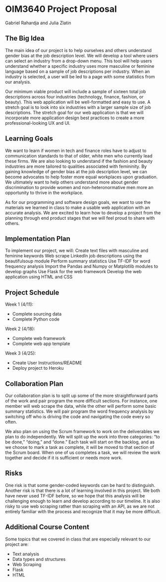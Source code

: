 # OIM3640 Project Proposal
Gabriel Rahardja and Julia Zlatin

## The Big Idea
The main idea of our project is to help ourselves and others understand gender bias at the job description level. We will develop a tool where users can select an industry from a drop-down menu. This tool will help users understand whether a specific industry uses more masculine or feminine language based on a sample of job descriptions per industry. When an industry is selected, a user will be led to a page with some statistics from our analysis.
 
Our minimum viable product will include a sample of sixteen total job descriptions across four industries (technology, finance, fashion, or beauty). This web application will be well-formatted and easy to use. A stretch goal is to look into six industries with a larger sample size of job descriptions. The stretch goal for our web application is that we will incorporate more application design best practices to create a more professional-looking UX and UI.
 
## Learning Goals
We want to learn if women in tech and finance roles have to adjust to communication standards to that of older, white men who currently lead these firms. We are also looking to understand if the fashion and beauty industries are more tailored to qualities associated with femininity. By gaining knowledge of gender bias at the job description level, we can become advocates to help foster more equal workplaces upon graduation. We ultimately want to help others understand more about gender discrimination to provide women and non-heteronormative men more an opportunity to thrive in the workplace.
 
As for our programming and software design goals, we want to use the materials we learned in class to make a usable web application with an accurate analysis. We are excited to learn how to develop a project from the planning through end product stages that we will feel proud to share with others.
 
## Implementation Plan
To implement our project, we will:
Create text files with masculine and feminine keywords
Web scrape LinkedIn job descriptions using the beautifulsoup module
Perform summary statistics 
Use TF-IDF for word frequency analysis
Import the Pandas and Numpy or Matplotlib modules to develop graphs
Use Flask for the web framework
Develop the web application using HTML and CSS
 
## Project Schedule
Week 1 (4/11):
* Complete sourcing data
* Complete Python code

Week 2 (4/18):
* Complete web framework
* Complete web app template

Week 3 (4/25):
* Create User Instructions/README
* Deploy project to Heroku
 
## Collaboration Plan
Our collaboration plan is to split up some of the more straightforward parts of the work and pair program the more difficult sections. For instance, one member will web scrape the data, while the other will perform some basic summary statistics. We will pair program the word frequency analysis by switching off who is driving the code and navigating the code every so often.
 
We also plan on using the Scrum framework to work on the deliverables we plan to do independently. We will split up the work into three categories: “to be done,” “doing,” and “done.” Each task will start on the backlog, and as we choose to mark a task as complete, it will be moved to that section of the Scrum board. When one of us completes a task, we will review the work together and decide if it is sufficient or needs more work. 
 
## Risks
One risk is that some gender-coded keywords can be hard to distinguish. Another risk is that there is a lot of learning involved in this project. We both have never used TF-IDF before, so we hope that this analysis will be challenging enough to learn and develop according to our timeline. It is also risky to use web scraping rather than scraping with an API, as we are not entirely familiar with the process and recognize that it may be more difficult.
 
## Additional Course Content
Some topics that we covered in class that are especially relevant to our project are:
* Text analysis
* Data types and structures
* Web Scraping
* Flask
* HTML
